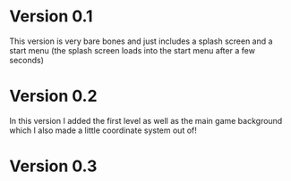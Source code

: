 # Version 0.1

This version is very bare bones and just includes a splash screen and a start menu (the splash screen loads into the start menu after a few seconds)

# Version 0.2
In this version I added the first level as well as the main game background which I also made a little coordinate system out of!

# Version 0.3
